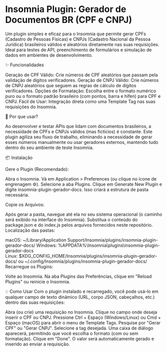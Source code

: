 # Insomnia Plugin: Gerador de Documentos BR (CPF e CNPJ)

Um plugin simples e eficaz para o Insomnia que permite gerar CPFs (Cadastro de Pessoas Físicas) 
e CNPJs (Cadastro Nacional da Pessoa Jurídica)
brasileiros válidos e aleatórios diretamente nas suas requisições.
Ideal para testes de API, preenchimento de formulários e simulação de dados em ambientes de desenvolvimento.

✨ Funcionalidades

Geração de CPF Válido: Crie números de CPF aleatórios que passam pela validação de dígitos verificadores.
Geração de CNPJ Válido: Crie números de CNPJ aleatórios que seguem as regras de cálculo de dígitos verificadores.
Opções de Formatação: Escolha entre o formato numérico puro ou o formato padrão brasileiro (com pontos, barra e hífen) para CPF e CNPJ.
Fácil de Usar: Integração direta como uma Template Tag nas suas requisições do Insomnia.

🚀 Por que usar?

Ao desenvolver e testar APIs que lidam com documentos brasileiros, a necessidade de CPFs e CNPJs válidos (mas fictícios) é constante.
Este plugin agiliza seu fluxo de trabalho, eliminando a necessidade de gerar esses números manualmente ou usar geradores externos,
mantendo tudo dentro do seu ambiente de teste Insomnia.

📦 Instalação

Gere o Plugin (Recomendado):

Abra o Insomnia.
Vá em Application > Preferences (ou clique no ícone de engrenagem ⚙️).
Selecione a aba Plugins.
Clique em Generate New Plugin e digite insomnia-plugin-gerador-docs.
Isso criará a estrutura de pasta necessária.

Copie os Arquivos:

Após gerar a pasta, navegue até ela no seu sistema operacional (o caminho será exibido na interface do Insomnia).
Substitua o conteúdo do package.json e do index.js pelos arquivos fornecidos neste repositório.
Localização das pastas:

macOS: ~/Library/Application Support/Insomnia/plugins/insomnia-plugin-gerador-docs/
Windows: %APPDATA%\Insomnia\plugins\insomnia-plugin-gerador-docs\
Linux: $XDG_CONFIG_HOME/Insomnia/plugins/insomnia-plugin-gerador-docs/ ou ~/.config/Insomnia/plugins/insomnia-plugin-gerador-docs/
Recarregue os Plugins:

Volte ao Insomnia.
Na aba Plugins das Preferências, clique em "Reload Plugins" ou reinicie o Insomnia.

💡 Como Usar
Com o plugin instalado e recarregado, você pode usá-lo em qualquer campo de texto dinâmico (URL, corpo JSON, cabeçalhos, etc.) dentro das suas requisições:

Abra (ou crie) uma requisição no Insomnia.
Clique no campo onde deseja inserir o CPF ou CNPJ.
Pressione Ctrl + Espaço (Windows/Linux) ou Cmd + Espaço (macOS) para abrir o menu de Template Tags.
Pesquise por "Gerar CPF" ou "Gerar CNPJ".
Selecione a tag desejada.
Uma caixa de diálogo aparecerá, permitindo que você escolha o formato (com ou sem formatação).
Clique em "Done". O valor será automaticamente gerado e inserido ao enviar a requisição.

